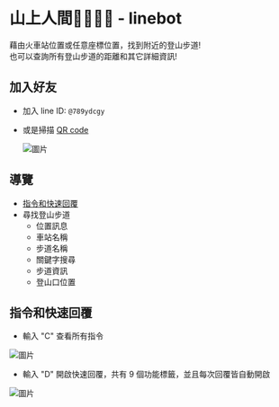 # 山上人間🌲🚶‍♂️🌲 - linebot
藉由火車站位置或任意座標位置，找到附近的登山步道!  
也可以查詢所有登山步道的距離和其它詳細資訊!
## 加入好友
- 加入 line ID: `@789ydcgy`
- 或是掃描 [QR code](https://line.me/ti/p/@789ydcgy "加入好友")  

  ![圖片](https://raw.githubusercontent.com/ajhj3094/linebot-trailsFinding/007994ad03942a23eddcab343b9aae3cb137ccac/images/789ydcgy.png)
## 導覽
- [指令和快速回覆](#指令和快速回覆)
- 尋找登山步道
  - 位置訊息
  - 車站名稱
  - 步道名稱
  - 關鍵字搜尋
  - 步道資訊
  - 登山口位置
## 指令和快速回覆
- 輸入 "C" 查看所有指令  

![圖片](https://github.com/ajhj3094/linebot-trailsFinding/blob/main/images/S__96026899.jpg?raw=true)
- 輸入 "D" 開啟快速回覆，共有 9 個功能標籤，並且每次回覆皆自動開啟  

![圖片](https://github.com/ajhj3094/linebot-trailsFinding/blob/main/images/S__96026897.jpg?raw=true)
